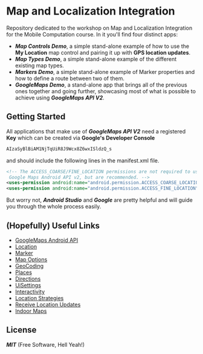 # Map and Localization Integration

Repository dedicated to the workshop on Map and Localization Integration for the Mobile Computation course. In it you'll find four distinct apps: 
- ***Map Controls Demo***, a simple stand-alone example of how to use the **My Location** map control and pairing it up with **GPS location updates**.
- ***Map Types Demo***, a simple stand-alone example of the different existing map types.
- ***Markers Demo***, a simple stand-alone example of Marker properties and how to define a route between two of them.
- ***GoogleMaps Demo***, a stand-alone app that brings all of the previous ones together and going further, showcasing most of what is possible to achieve using ***GoogleMaps API V2***.

## Getting Started

All applications that make use of ***GoogleMaps API V2*** need a registered **Key** which can be created via **Google's Developer Console**
```xml
AIzaSyBlBiAM1NjTqUiR8J9Wcx8Z6wxISldzQ_s
```
and should include the following lines in the manifest.xml file.
```xml
<!-- The ACCESS_COARSE/FINE_LOCATION permissions are not required to use
 Google Maps Android API v2, but are recommended. -->
<uses-permission android:name="android.permission.ACCESS_COARSE_LOCATION" />
<uses-permission android:name="android.permission.ACCESS_FINE_LOCATION" />
```

But worry not, ***Android Studio*** and ***Google*** are pretty helpful and will guide you through the whole process easily.

## (Hopefully) Useful Links

- [GoogleMaps Android API]
- [Location]
- [Marker]
- [Map Options]
- [GeoCoding]
- [Places]
- [Directions]
- [UiSettings]
- [Interactivity]
- [Location Strategies]
- [Receive Location Updates]
- [Indoor Maps]


## License
***MIT*** (Free Software, Hell Yeah!)

[//]: # (These are reference links used in the body of this note and get stripped out when the markdown processor does it's job. There is no need to format nicely because it shouldn't be seen. Thanks SO - http://stackoverflow.com/questions/4823468/store-comments-in-markdown-syntax)

[GoogleMaps Android API]: <https://developers.google.com/maps/documentation/android-api/>
[Location]: <https://developer.android.com/guide/topics/location/index.html>
[Marker]: <https://developers.google.com/maps/documentation/android-api/marker>
[Map Options]: <https://developers.google.com/android/reference/com/google/android/gms/maps/GoogleMapOptions>
[GeoCoding]: <https://developers.google.com/maps/documentation/geocoding/intro>
[Places]: <https://developers.google.com/places/android-api/>
[Directions]: <https://developers.google.com/maps/documentation/directions/intro>
[UiSettings]: <https://developers.google.com/android/reference/com/google/android/gms/maps/UiSettings>
[Interactivity]: <https://developers.google.com/maps/documentation/android-api/interactivity>
[Location Strategies]: <http://developer.android.com/guide/topics/location/strategies.html>
[Receive Location Updates]: <https://developer.android.com/training/location/receive-location-updates.html>
[Indoor Maps]: <https://www.google.com/maps/about/partners/indoormaps/>



